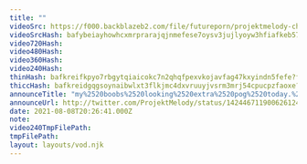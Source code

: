 ```yaml
---
title: ""
videoSrc: https://f000.backblazeb2.com/file/futureporn/projektmelody-chaturbate-2021-08-08.mp4
videoSrcHash: bafybeiayhowhcxmrprarajqjnmefese7oysv3jujlyoyw3hfiafkeb57ym/projektmelody%202021-08-08%2020_42-projektmelody.mp4
video720Hash: 
video480Hash: 
video360Hash: 
video240Hash: 
thinHash: bafkreifkpyo7rbgytqiaicokc7n2qhqfpexvkojavfag47kxyindn5fefe?filename=20210808T202641Z_thin.jpg
thiccHash: bafkreidgqgsoynaibwlxt3flkjmc4dxvruuyjvsrm3mrj54cpucpzfaoxe?filename=20210808T202641Z_thicc.jpg
announceTitle: "my%2520boobs%2520looking%2520extra%2520pog%2520today.%2520wanna%2520see%253F%253F"
announceUrl: http://twitter.com/ProjektMelody/status/1424467119006261249
date: 2021-08-08T20:26:41.000Z
note: 
video240TmpFilePath: 
tmpFilePath: 
layout: layouts/vod.njk
---
```

